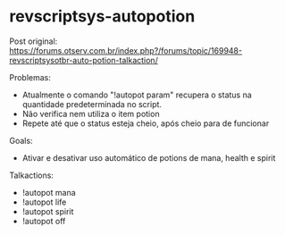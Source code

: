 # revscriptsys-autopotion
Post original: https://forums.otserv.com.br/index.php?/forums/topic/169948-revscriptsysotbr-auto-potion-talkaction/


Problemas:
- Atualmente o comando "!autopot param" recupera o status na quantidade predeterminada no script.
- Não verifica nem utiliza o item potion
- Repete até que o status esteja cheio, após cheio para de funcionar

Goals:
- Ativar e desativar uso automático de potions de mana, health e spirit

Talkactions:
- !autopot mana
- !autopot life
- !autopot spirit
- !autopot off
